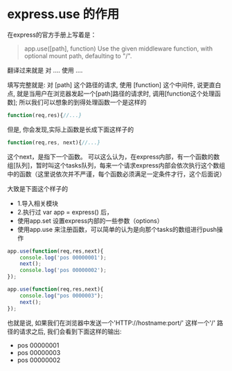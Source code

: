 # express.use 的作用



在express的官方手册上写着是：

> app.use([path], function)
Use the given middleware function, with optional mount path, defaulting to "/".

翻译过来就是 对 .... 使用 ....

填写完整就是: 对 [path] 这个路径的请求, 使用 [function] 这个中间件, 说更直白点, 就是当用户在浏览器发起一个[path]路径的请求时, 调用[function这个处理函数]; 所以我们可以想象的到得处理函数一个是这样的
```javascript
function(req,res){//...}
```

但是, 你会发现,实际上函数是长成下面这样子的
```javascript
function(req,res, next){//...}
```

这个next，是指下一个函数。 可以这么认为，在express内部，有一个函数的数组[队列]，暂时叫这个tasks队列，每来一个请求express内部会依次执行这个数组中的函数（这里说依次并不严谨，每个函数必须满足一定条件才行，这个后面说）


大致是下面这个样子的

- 1.导入相关模块
- 2.执行过 var app = express() 后，
- 使用app.set 设置express内部的一些参数（options）
- 使用app.use 来注册函数，可以简单的认为是向那个tasks的数组进行push操作

```javascript
app.use(function(req,res,next){
    console.log('pos 00000001');
    next();
    console.log('pos 00000002');
});

app.use(function(req,res,next){
    console.log("pos 0000003");
    next();
});
```

也就是说, 如果我们在浏览器中发送一个'HTTP://hostname:port/' 这样一个'/' 路径的请求之后, 我们会看到下面这样的输出:
- pos 00000001
- pos 00000003
- pos 00000002

